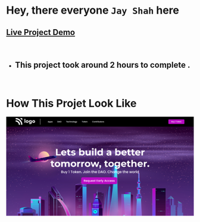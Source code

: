 # Hey, there everyone `Jay Shah` here

## [Live Project Demo](https://project-5-crypto-page.netlify.app/)

<br>

- ## This project took around 2 hours to complete .
<br>

# How This Projet Look Like
![Cloud](./assets/project-5.png)
